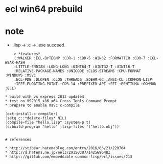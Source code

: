 # ecl win64 prebuild

# note

* .lisp -> .c -> .exe succeed.
```
    > *features*
    (:WALKER :ECL-BYTECMP :CDR-1 :CDR-5 :WIN32 :FORMATTER :CDR-7 :ECL-WEAK-HASH
    :LITTLE-ENDIAN :LONG-LONG :UINT64-T :UINT32-T :UINT16-T
    :RELATIVE-PACKAGE-NAMES :UNICODE :CLOS-STREAMS :CMU-FORMAT :WINDOWS :MSVC
    :ECL-PDE :DLOPEN :CLOS :THREADS :BOEHM-GC :ANSI-CL :COMMON-LISP
    :IEEE-FLOATING-POINT :CDR-14 :PREFIXED-API :FFI :PENTIUM4 :COMMON :ECL)
`
* build with vs express 2013 update4
* test on VS2015 x86 x64 Cross Tools Command Prompt
* prepare to enable msvc c-compile
```
    (ext:install-c-compiler)
    (setq c::*delete-files* NIL)
    (compile-file "hello.lisp" :system-p t)
    (c:build-program "hello" :lisp-files '("hello.obj"))
```

# references

* http://stibear.hatenablog.com/entry/2016/03/21/220704
* http://d.hatena.ne.jp/eel3/20150307/1425696483
* https://gitlab.com/embeddable-common-lisp/ecl/issues/213

